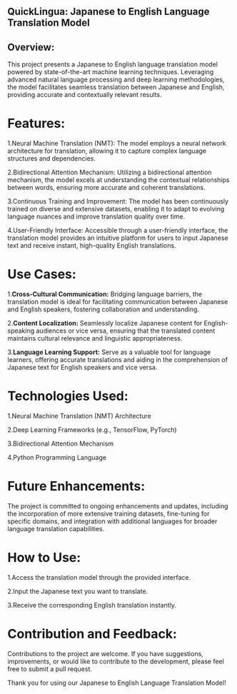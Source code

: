 ## QuickLingua: Japanese to English Language Translation Model

## Overview:

This project presents a Japanese to English language translation model powered by state-of-the-art machine learning techniques. Leveraging advanced natural language processing and deep learning methodologies, the model facilitates seamless translation between Japanese and English, providing accurate and contextually relevant results.

# Features:

1.Neural Machine Translation (NMT): The model employs a neural network architecture for translation, allowing it to capture complex language structures and dependencies.

2.Bidirectional Attention Mechanism: Utilizing a bidirectional attention mechanism, the model excels at understanding the contextual relationships between words, ensuring more accurate and coherent translations.

3.Continuous Training and Improvement: The model has been continuously trained on diverse and extensive datasets, enabling it to adapt to evolving language nuances and improve translation quality over time.

4.User-Friendly Interface: Accessible through a user-friendly interface, the translation model provides an intuitive platform for users to input Japanese text and receive instant, high-quality English translations.

# Use Cases:

1.**Cross-Cultural Communication:** Bridging language barriers, the translation model is ideal for facilitating communication between Japanese and English speakers, fostering collaboration and understanding.

2.**Content Localization:** Seamlessly localize Japanese content for English-speaking audiences or vice versa, ensuring that the translated content maintains cultural relevance and linguistic appropriateness.

3.**Language Learning Support:** Serve as a valuable tool for language learners, offering accurate translations and aiding in the comprehension of Japanese text for English speakers and vice versa.

# Technologies Used:

1.Neural Machine Translation (NMT) Architecture

2.Deep Learning Frameworks (e.g., TensorFlow, PyTorch)

3.Bidirectional Attention Mechanism

4.Python Programming Language

# Future Enhancements:

The project is committed to ongoing enhancements and updates, including the incorporation of more extensive training datasets, fine-tuning for specific domains, and integration with additional languages for broader language translation capabilities.

# How to Use:

1.Access the translation model through the provided interface.

2.Input the Japanese text you want to translate.

3.Receive the corresponding English translation instantly.

# Contribution and Feedback:

Contributions to the project are welcome. If you have suggestions, improvements, or would like to contribute to the development, please feel free to submit a pull request.

Thank you for using our Japanese to English Language Translation Model!

